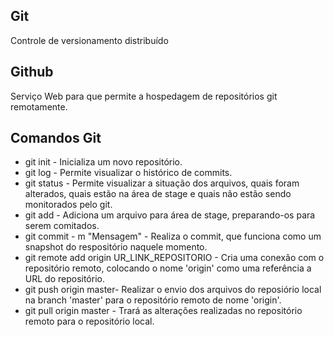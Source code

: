 
## Git
Controle de versionamento distribuído

## Github 
Serviço Web para que permite a hospedagem de repositórios git remotamente.

## Comandos Git

 - git init - Inicializa um novo repositório.
 - git log - Permite visualizar o histórico de commits.
 - git status - Permite visualizar a situação dos arquivos, quais foram alterados, quais estão na área de stage e quais não estão sendo monitorados pelo git.
 - git add  - Adiciona um arquivo para área de stage, preparando-os para serem comitados.
 - git commit - m "Mensagem" - Realiza o commit, que funciona como um snapshot do respositório naquele momento.
 - git remote add origin UR_LINK_REPOSITORIO - Cria uma conexão com o repositório remoto, colocando o nome 'origin' como uma referência a URL do repositório.
 - git push origin master- Realizar o envio dos arquivos do reposiório local na branch 'master' para o repositório remoto de nome 'origin'.
 - git pull origin master - Trará as alterações realizadas no repositório remoto para o repositório local. 
